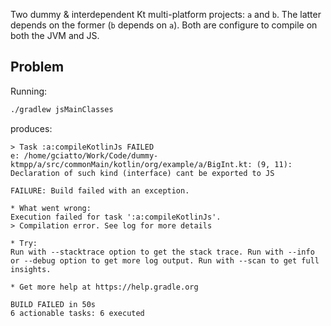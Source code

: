Two dummy & interdependent Kt multi-platform projects: `a` and `b`.
The latter depends on the former (`b` depends on `a`).
Both are configure to compile on both the JVM and JS.


## Problem

Running:
```bash
./gradlew jsMainClasses
```
produces:
```
> Task :a:compileKotlinJs FAILED
e: /home/gciatto/Work/Code/dummy-ktmpp/a/src/commonMain/kotlin/org/example/a/BigInt.kt: (9, 11): Declaration of such kind (interface) cant be exported to JS

FAILURE: Build failed with an exception.

* What went wrong:
Execution failed for task ':a:compileKotlinJs'.
> Compilation error. See log for more details

* Try:
Run with --stacktrace option to get the stack trace. Run with --info or --debug option to get more log output. Run with --scan to get full insights.

* Get more help at https://help.gradle.org

BUILD FAILED in 50s
6 actionable tasks: 6 executed
```
